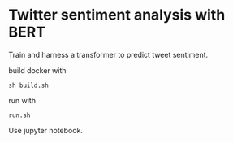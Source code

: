 # Twitter sentiment analysis with BERT

Train and harness a transformer to predict tweet sentiment.

build docker with 

``` sh build.sh ```

run with

``` run.sh ```

Use jupyter notebook.
